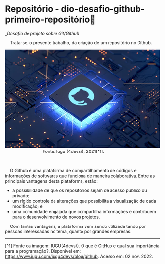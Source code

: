 # Repositório - dio-desafio-github-primeiro-repositório:briefcase:

__Desafio de projeto sobre Git/Github_

    Trata-se, o presente trabalho, da criação de um repositório no Github.

<img title="" src="Imagem - Github.webp" alt="" data-align="center">                               Fonte: Iugu (4devs/), 2021[^1].

    

    O Github é uma plataforma de compartilhamento de códigos e informações de softwares que funciona de maneira colaborativa. Entre as principais vantagens desta plataforma, estão:

- a possibilidade de que os repositórios sejam de acesso público ou privado;
- um rígido controle de alterações que possibilita a visualização de cada modificação; e
- uma comunidade engajada que compartilha informações e contribuem para o desenvolvimento de novos projetos.

    Com tantas vantagens, a plataforma vem sendo utilizada tando por pessoas interessadas no tema, quanto por grandes empresas.  

___________________________________________

[^1] Fonte da imagem: IUGU(4devs/). O que é GitHub e qual sua importância para a programação?. Disponível em: https://www.iugu.com/iugu4devs/blog/github. Acesso em: 02 nov. 2022.
